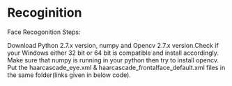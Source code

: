 # Recoginition
Face Recogonition 
Steps:

Download Python 2.7.x version, numpy and Opencv 2.7.x version.Check if your Windows either 32 bit or 64 bit is compatible and install accordingly.
Make sure that numpy is running in your python then try to install opencv.
Put the haarcascade_eye.xml & haarcascade_frontalface_default.xml files in the same folder(links given in below code).
